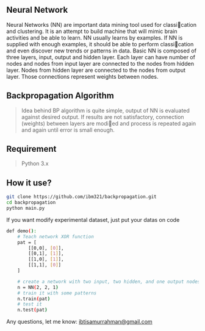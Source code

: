 Neural Network
---

Neural Networks (NN) are important data mining tool used for classication and clustering.
It is an attempt to build machine that will mimic brain activities and be able to learn.
NN usually learns by examples. If NN is supplied with enough examples, it should be able
to perform classication and even discover new trends or patterns in data. Basic NN is
composed of three layers, input, output and hidden layer. Each layer can have number
of nodes and nodes from input layer are connected to the nodes from hidden layer. Nodes
from hidden layer are connected to the nodes from output layer. Those connections represent
weights between nodes.

Backpropagation Algorithm
--
>Idea behind BP algorithm is quite simple, output of NN is evaluated against desired output. If results are not satisfactory, connection
(weights) between layers are modied and process is repeated again and again until error is
small enough.



Requirement
----

> Python 3.x


How it use?
-----------
```sh
git clone https://github.com/ibm321/backpropagation.git
cd backpropagation
python main.py
```
If you want modify experimental dataset, just put your datas on code 
```sh
def demo():
    # Teach network XOR function
    pat = [
        [[0,0], [0]],
        [[0,1], [1]],
        [[1,0], [1]],
        [[1,1], [0]]
    ]

    # create a network with two input, two hidden, and one output nodes
    n = NN(2, 2, 1)
    # train it with some patterns
    n.train(pat)
    # test it
    n.test(pat)
```

Any questions, let me know: ibtisamurrahman@gmail.com

